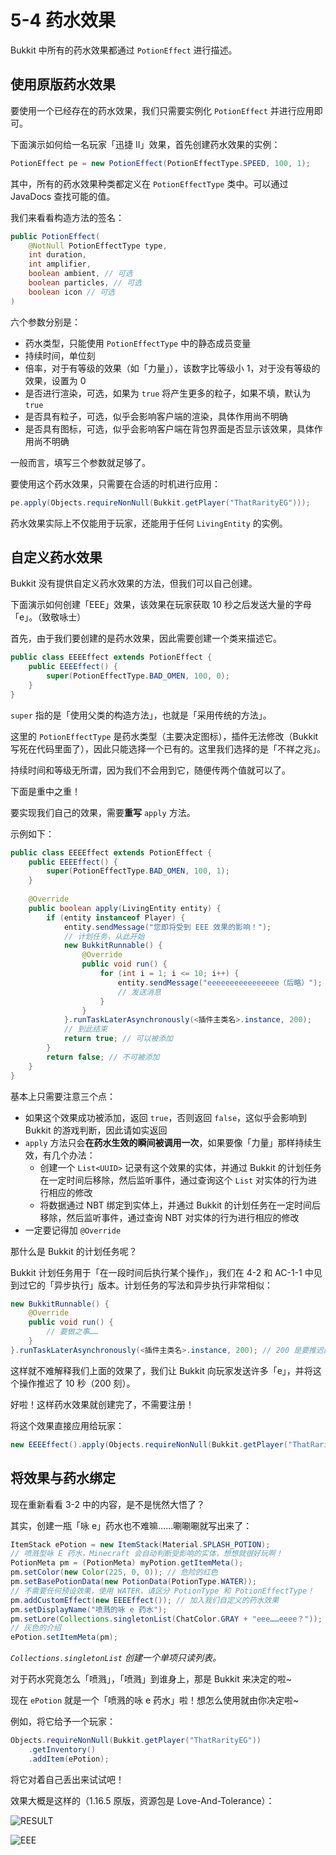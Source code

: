 # 5-4 药水效果

Bukkit 中所有的药水效果都通过 `PotionEffect` 进行描述。

## 使用原版药水效果

要使用一个已经存在的药水效果，我们只需要实例化 `PotionEffect` 并进行应用即可。

下面演示如何给一名玩家「迅捷 II」效果，首先创建药水效果的实例：

```java
PotionEffect pe = new PotionEffect(PotionEffectType.SPEED, 100, 1);
```

其中，所有的药水效果种类都定义在 `PotionEffectType` 类中。可以通过 JavaDocs 查找可能的值。

我们来看看构造方法的签名：

```java
public PotionEffect(
    @NotNull PotionEffectType type,
    int duration,
    int amplifier,
    boolean ambient, // 可选
    boolean particles, // 可选
    boolean icon // 可选
)
```

六个参数分别是：

- 药水类型，只能使用 `PotionEffectType` 中的静态成员变量
- 持续时间，单位刻
- 倍率，对于有等级的效果（如「力量」），该数字比等级小 1，对于没有等级的效果，设置为 0
- 是否进行渲染，可选，如果为 `true` 将产生更多的粒子，如果不填，默认为 `true`
- 是否具有粒子，可选，似乎会影响客户端的渲染，具体作用尚不明确
- 是否具有图标，可选，似乎会影响客户端在背包界面是否显示该效果，具体作用尚不明确

一般而言，填写三个参数就足够了。

要使用这个药水效果，只需要在合适的时机进行应用：

```java
pe.apply(Objects.requireNonNull(Bukkit.getPlayer("ThatRarityEG")));
```

药水效果实际上不仅能用于玩家，还能用于任何 `LivingEntity` 的实例。

## 自定义药水效果

Bukkit 没有提供自定义药水效果的方法，但我们可以自己创建。

下面演示如何创建「EEE」效果，该效果在玩家获取 10 秒之后发送大量的字母「e」。（致敬咏士）

首先，由于我们要创建的是药水效果，因此需要创建一个类来描述它。

```java
public class EEEEffect extends PotionEffect {
    public EEEEffect() {
        super(PotionEffectType.BAD_OMEN, 100, 0);
    }
}
```

`super` 指的是「使用父类的构造方法」，也就是「采用传统的方法」。

这里的 `PotionEffectType` 是药水类型（主要决定图标），插件无法修改（Bukkit 写死在代码里面了），因此只能选择一个已有的。这里我们选择的是「不祥之兆」。

持续时间和等级无所谓，因为我们不会用到它，随便传两个值就可以了。

下面是重中之重！

要实现我们自己的效果，需要**重写** `apply` 方法。

示例如下：

```java
public class EEEEffect extends PotionEffect {
    public EEEEffect() {
        super(PotionEffectType.BAD_OMEN, 100, 1);
    }
    
    @Override
    public boolean apply(LivingEntity entity) {
        if (entity instanceof Player) {
            entity.sendMessage("您即将受到 EEE 效果的影响！");
            // 计划任务，从此开始
            new BukkitRunnable() {
                @Override
                public void run() {
                    for (int i = 1; i <= 10; i++) {
                        entity.sendMessage("eeeeeeeeeeeeeeee（后略）");
                        // 发送消息
                    }
                }
            }.runTaskLaterAsynchronously(<插件主类名>.instance, 200);
            // 到此结束
            return true; // 可以被添加
        }
        return false; // 不可被添加
    }
}
```

基本上只需要注意三个点：

- 如果这个效果成功被添加，返回 `true`，否则返回 `false`，这似乎会影响到 Bukkit 的游戏判断，因此请如实返回
- `apply` 方法只会**在药水生效的瞬间被调用一次**，如果要像「力量」那样持续生效，有几个办法：
  - 创建一个 `List<UUID>` 记录有这个效果的实体，并通过 Bukkit 的计划任务在一定时间后移除，然后监听事件，通过查询这个 `List` 对实体的行为进行相应的修改
  - 将数据通过 NBT 绑定到实体上，并通过 Bukkit 的计划任务在一定时间后移除，然后监听事件，通过查询 NBT 对实体的行为进行相应的修改
- 一定要记得加 `@Override`

那什么是 Bukkit 的计划任务呢？

Bukkit 计划任务用于「在一段时间后执行某个操作」，我们在 4-2 和 AC-1-1 中见到过它的「异步执行」版本。计划任务的写法和异步执行非常相似：

```java
new BukkitRunnable() {
    @Override
    public void run() {
        // 要做之事……
    }
}.runTaskLaterAsynchronously(<插件主类名>.instance, 200); // 200 是要推迟的时间，单位刻
```

这样就不难解释我们上面的效果了，我们让 Bukkit 向玩家发送许多「e」，并将这个操作推迟了 10 秒（200 刻）。

好啦！这样药水效果就创建完了，不需要注册！

将这个效果直接应用给玩家：

```java
new EEEEffect().apply(Objects.requireNonNull(Bukkit.getPlayer("ThatRarityEG")));
```

## 将效果与药水绑定

现在重新看看 3-2 中的内容，是不是恍然大悟了？

其实，创建一瓶「咏 e」药水也不难嘛……唰唰唰就写出来了：

```java
ItemStack ePotion = new ItemStack(Material.SPLASH_POTION);
// 喷溅型咏 E 药水，Minecraft 会自动判断受影响的实体，想想就很好玩啊！
PotionMeta pm = (PotionMeta) myPotion.getItemMeta();
pm.setColor(new Color(225, 0, 0)); // 危险的红色
pm.setBasePotionData(new PotionData(PotionType.WATER));
// 不需要任何预设效果，使用 WATER，请区分 PotionType 和 PotionEffectType！
pm.addCustomEffect(new EEEEffect()); // 加入我们自定义的药水效果
pm.setDisplayName("喷溅的咏 e 药水");
pm.setLore(Collections.singletonList(ChatColor.GRAY + "eee……eeee？"));
// 灰色的介绍
ePotion.setItemMeta(pm);
```

*`Collections.singletonList` 创建一个单项只读列表。*

对于药水究竟怎么「喷溅」，「喷溅」到谁身上，那是 Bukkit 来决定的啦~

现在 `ePotion` 就是一个「喷溅的咏 e 药水」啦！想怎么使用就由你决定啦~

例如，将它给予一个玩家：

```java
Objects.requireNonNull(Bukkit.getPlayer("ThatRarityEG"))
    .getInventory()
    .addItem(ePotion);
```

将它对着自己丢出来试试吧！

效果大概是这样的（1.16.5 原版，资源包是 Love-And-Tolerance）：

![RESULT](https://www.picbed.cn/images/2021/02/19/image.png)

![EEE](https://www.picbed.cn/images/2021/02/19/image6b686c477672e3e9.png)